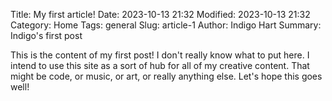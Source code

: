 Title: My first article!
Date: 2023-10-13 21:32
Modified: 2023-10-13 21:32
Category: Home
Tags: general
Slug: article-1
Author: Indigo Hart
Summary: Indigo's first post

This is the content of my first post! I don't really know what to put here.
I intend to use this site as a sort of hub for all of my creative content.
That might be code, or music, or art, or really anything else.
Let's hope this goes well!
